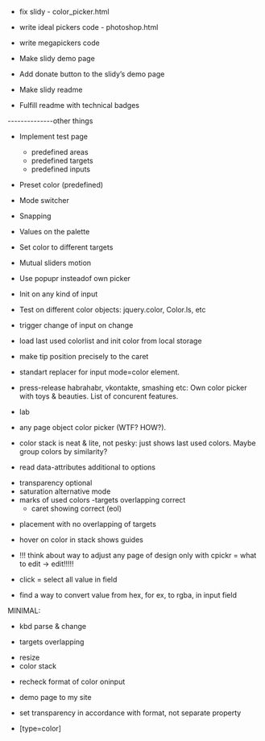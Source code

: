 * fix slidy - color_picker.html
* write ideal pickers code - photoshop.html
* write megapickers code


* Make slidy demo page
* Add donate button to the slidy’s demo page
* Make slidy readme
* Fulfill readme with technical badges



--------------other things

* Implement test page
	* predefined areas
	* predefined targets
	* predefined inputs
* Preset color (predefined)
* Mode switcher
* Snapping
* Values on the palette
* Set color to different targets
* Mutual sliders motion

* Use popupr insteadof own picker
* Init on any kind of input
* Test on different color objects: jquery.color, Color.ls, etc

* trigger change of input on change
* load last used colorlist and init color from local storage
* make tip position precisely to the caret
* standart replacer for input mode=color element.
* press-release habrahabr, vkontakte, smashing etc: Own color picker with toys & beauties. List of concurent features.
* lab
* any page object color picker (WTF? HOW?).
* color stack is neat & lite, not pesky: just shows last used colors. Maybe group colors by similarity?
* read data-attributes additional to options

 - transparency optional
 - saturation alternative mode
 - marks of used colors
   -targets overlapping correct
   * caret showing correct (eol)

* placement with no overlapping of targets

* hover on color in stack shows guides

* !!! think about way to adjust any page of design only with cpickr = what to edit -> edit!!!!!

* click = select all value in field

* find a way to convert value from hex, for ex, to rgba, in input field

MINIMAL:

* kbd parse & change
+ targets overlapping
* resize
* color stack
+ recheck format of color oninput
* demo page to my site
* set transparency in accordance with format, not separate property

* [type=color]